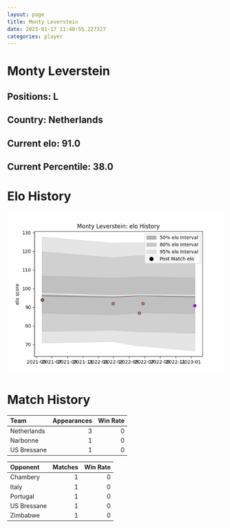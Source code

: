 ```yaml
---  
layout: page  
title: Monty Leverstein  
date: 2023-01-17 11:40:55.227327  
categories: player  
---
```

# Monty Leverstein

## Positions: L

## Country: Netherlands

## Current elo: 91.0

## Current Percentile: 38.0

# Elo History


![elo history](history_MontyLeverstein.png)
# Match History


| Team        |   Appearances |   Win Rate |
|:------------|--------------:|-----------:|
| Netherlands |             3 |          0 |
| Narbonne    |             1 |          0 |
| US Bressane |             1 |          0 |

| Opponent    |   Matches |   Win Rate |
|:------------|----------:|-----------:|
| Chambery    |         1 |          0 |
| Italy       |         1 |          0 |
| Portugal    |         1 |          0 |
| US Bressane |         1 |          0 |
| Zimbabwe    |         1 |          0 |
